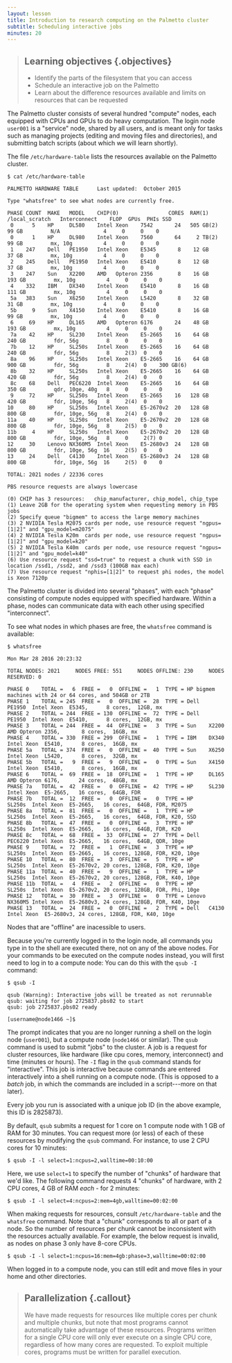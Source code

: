 ```yaml
---
layout: lesson
title: Introduction to research computing on the Palmetto cluster
subtitle: Scheduling interactive jobs
minutes: 20
---
```


> ## Learning objectives {.objectives}
> * Identify the parts of the filesystem that you can access
> * Schedule an interactive job on the Palmetto
> * Learn about the difference resources available and limits
>   on resources that can be requested

The Palmetto cluster consists of several hundred "compute" nodes,
each equipped with CPUs and GPUs to do heavy computation.
The login node `user001` is a "service" node,
shared by all users,
and is meant only for tasks such as managing projects
(editing and moving files and directories),
and submitting batch scripts (about which we will learn shortly).

The file `/etc/hardware-table` lists the resources
available on the Palmetto cluster.

~~~{.bash}
$ cat /etc/hardware-table
~~~

~~~{.output}
PALMETTO HARDWARE TABLE      Last updated:  October 2015

Type "whatsfree" to see what nodes are currently free.

PHASE COUNT  MAKE   MODEL    CHIP(0)                CORES  RAM(1)    /local_scratch   Interconnect    FLOP  GPUs  PHIs SSD
 0      5    HP     DL580    Intel Xeon    7542       24   505 GB(2)    99 GB         N/A              4     0     0    0
 0      1    HP     DL980    Intel Xeon    7560       64     2 TB(2)    99 GB         mx, 10g          4     0     0    0
 1    247    Dell   PE1950   Intel Xeon    E5345       8    12 GB       37 GB         mx, 10g          4     0     0    0
 2    245    Dell   PE1950   Intel Xeon    E5410       8    12 GB       37 GB         mx, 10g          4     0     0    0
 3    247    Sun    X2200    AMD   Opteron 2356        8    16 GB      193 GB         mx, 10g          4     0     0    0
 4    332    IBM    DX340    Intel Xeon    E5410       8    16 GB      111 GB         mx, 10g          4     0     0    0
 5a   383    Sun    X6250    Intel Xeon    L5420       8    32 GB       31 GB         mx, 10g          4     0     0    0
 5b     9    Sun    X4150    Intel Xeon    E5410       8    16 GB       99 GB         mx, 10g          4     0     0    0
 6     69    HP     DL165    AMD   Opteron 6176       24    48 GB      193 GB         mx, 10g          4     0     0    0
 7a    42    HP     SL230    Intel Xeon    E5-2665    16    64 GB      240 GB         fdr, 56g         8     0     0    0
 7b    12    HP     SL250s   Intel Xeon    E5-2665    16    64 GB      240 GB         fdr, 56g         8     2(3)  0    0
 8a    96    HP     SL250s   Intel Xeon    E5-2665    16    64 GB      900 GB         fdr, 56g         8     2(4)  0    300 GB(6)
 8b    32    HP     SL250s   Intel Xeon    E5-2665    16    64 GB      420 GB         fdr, 56g         8     2(4)  0    0
 8c    68    Dell   PEC6220  Intel Xeon    E5-2665    16    64 GB      350 GB         qdr, 10ge, 40g   8     0     0    0
 9     72    HP     SL250s   Intel Xeon    E5-2665    16   128 GB      420 GB         fdr, 10ge, 56g   8     2(4)  0    0
10     80    HP     SL250s   Intel Xeon    E5-2670v2  20   128 GB      800 GB         fdr, 10ge, 56g   8     2(4)  0    0
11a    40    HP     SL250s   Intel Xeon    E5-2670v2  20   128 GB      800 GB         fdr, 10ge, 56g   8     2(5)  0    0
11b     4    HP     SL250s   Intel Xeon    E5-2670v2  20   128 GB      800 GB         fdr, 10ge, 56g   8     0     2(7) 0
12     30    Lenovo NX360M5  Intel Xeon    E5-2680v3  24   128 GB      800 GB         fdr, 10ge, 56g  16     2(5)  0    0
13     24    Dell   C4130    Intel Xeon    E5-2680v3  24   128 GB      800 GB         fdr, 10ge, 56g  16     2(5)  0    0

TOTAL: 2021 nodes / 22336 cores

PBS resource requests are always lowercase

(0) CHIP has 3 resources:   chip_manufacturer, chip_model, chip_type
(1) Leave 2GB for the operating system when requesting memory in PBS jobs
(2) Specify queue "bigmem" to access the large memory machines
(3) 2 NVIDIA Tesla M2075 cards per node, use resource request "ngpus=[1|2]" and "gpu_model=m2075"
(4) 2 NVIDIA Tesla K20m  cards per node, use resource request "ngpus=[1|2]" and "gpu_model=k20"
(5) 2 NVIDIA Tesla K40m  cards per node, use resource request "ngpus=[1|2]" and "gpu_model=k40"
(6) Use resource request "ssd=true" to request a chunk with SSD in location /ssd1, /ssd2, and /ssd3 (100GB max each)
(7) Use resource request "nphis=[1|2]" to request phi nodes, the model is Xeon 7120p
~~~

The Palmetto cluster is divided into several "phases",
with each "phase" consisting of compute nodes
equipped with specified hardware.
Within a phase, nodes can communicate data with each other
using specified "interconnect".

To see what nodes in which phases are free,
the `whatsfree` command is available:

~~~{.bash}
$ whatsfree
~~~

~~~{.output}
Mon Mar 28 2016 20:23:32

TOTAL NODES: 2021     NODES FREE: 551     NODES OFFLINE: 230     NODES RESERVED: 0

PHASE 0    TOTAL =   6  FREE =   0  OFFLINE =   1  TYPE = HP bigmem machines with 24 or 64 cores, and 504GB or 2TB
PHASE 1    TOTAL = 245  FREE =   0  OFFLINE =  28  TYPE = Dell   PE1950  Intel Xeon  E5345,      8 cores,  12GB, mx
PHASE 2    TOTAL = 244  FREE = 130  OFFLINE =  72  TYPE = Dell   PE1950  Intel Xeon  E5410,      8 cores,  12GB, mx
PHASE 3    TOTAL = 244  FREE =  44  OFFLINE =   3  TYPE = Sun    X2200   AMD Opteron 2356,       8 cores,  16GB, mx
PHASE 4    TOTAL = 330  FREE = 299  OFFLINE =   1  TYPE = IBM    DX340   Intel Xeon  E5410,      8 cores,  16GB, mx
PHASE 5a   TOTAL = 374  FREE =   0  OFFLINE =  40  TYPE = Sun    X6250   Intel Xeon  L5420,      8 cores,  32GB, mx
PHASE 5b   TOTAL =   9  FREE =   9  OFFLINE =   0  TYPE = Sun    X4150   Intel Xeon  E5410,      8 cores,  16GB, mx
PHASE 6    TOTAL =  69  FREE =  18  OFFLINE =   1  TYPE = HP     DL165   AMD Opteron 6176,      24 cores,  48GB, mx
PHASE 7a   TOTAL =  42  FREE =   0  OFFLINE =  42  TYPE = HP     SL230   Intel Xeon  E5-2665,   16 cores,  64GB, FDR
PHASE 7b   TOTAL =  12  FREE =   0  OFFLINE =   0  TYPE = HP     SL250s  Intel Xeon  E5-2665,   16 cores,  64GB, FDR, M2075
PHASE 8a   TOTAL =  81  FREE =   0  OFFLINE =   1  TYPE = HP     SL250s  Intel Xeon  E5-2665,   16 cores,  64GB, FDR, K20, SSD
PHASE 8b   TOTAL =  47  FREE =   0  OFFLINE =   3  TYPE = HP     SL250s  Intel Xeon  E5-2665,   16 cores,  64GB, FDR, K20
PHASE 8c   TOTAL =  68  FREE =  33  OFFLINE =  27  TYPE = Dell   PEC6220 Intel Xeon  E5-2665,   16 cores,  64GB, QDR, 10ge
PHASE 9    TOTAL =  72  FREE =   1  OFFLINE =   3  TYPE = HP     SL250s  Intel Xeon  E5-2665,   16 cores, 128GB, FDR, K20, 10ge
PHASE 10   TOTAL =  80  FREE =   3  OFFLINE =   5  TYPE = HP     SL250s  Intel Xeon  E5-2670v2, 20 cores, 128GB, FDR, K20, 10ge
PHASE 11a  TOTAL =  40  FREE =   9  OFFLINE =   1  TYPE = HP     SL250s  Intel Xeon  E5-2670v2, 20 cores, 128GB, FDR, K40, 10ge
PHASE 11b  TOTAL =   4  FREE =   2  OFFLINE =   0  TYPE = HP     SL250s  Intel Xeon  E5-2670v2, 20 cores, 128GB, FDR, Phi, 10ge
PHASE 12   TOTAL =  30  FREE =   3  OFFLINE =   0  TYPE = Lenovo NX360M5 Intel Xeon  E5-2680v3, 24 cores, 128GB, FDR, K40, 10ge
PHASE 13   TOTAL =  24  FREE =   0  OFFLINE =   2  TYPE = Dell   C4130   Intel Xeon  E5-2680v3, 24 cores, 128GB, FDR, K40, 10ge
~~~

Nodes that are "offline" are inacessible to users.

Because you're currently logged in to the
login node, all commands you type in to the shell
are executed there, not on any of the above nodes.
For your commands to be executed on the compute nodes instead,
you will first need to log in to a compute node:
You can do this with the `qsub -I` command:

~~~{.bash}
$ qsub -I
~~~

~~~{.output}
qsub (Warning): Interactive jobs will be treated as not rerunnable
qsub: waiting for job 2725837.pbs02 to start
qsub: job 2725837.pbs02 ready

[username@node1466 ~]$ 
~~~

The prompt indicates that you are no longer
running a shell on the login node (`user001`),
but a compute node (`node1466` or similar).
The `qsub` command is used to submit "jobs"
to the cluster.
A job is a request for cluster resources,
like hardware (like cpu cores, memory, interconnect)
and time (minutes or hours).
The `-I` flag in the `qsub` command stands
for "interactive".
This job is interactive because commands
are entered interactively into a
shell running on a compute node.
(This is opposed to a *batch* job,
in which the commands are included in a script---more
on that later).

Every job you run is associated with a unique job ID
(in the above example, this ID is 2825873).

By default,
`qsub` submits a request for
1 core on 1 compute node with
1 GB of RAM for 30 minutes.
You can request more (or less) of each of these resources
by modifying the `qsub` command.
For instance, to use 2 CPU cores for 10 minutes:

~~~{.bash}
$ qsub -I -l select=1:ncpus=2,walltime=00:10:00
~~~

Here, we use `select=1` to specify the number of
"chunks" of hardware that we'd like.
The following command requests 4 "chunks" of hardware,
with 2 CPU cores, 4 GB of RAM *each* - for 2 minutes:

~~~{.bash}
$ qsub -I -l select=4:ncpus=2:mem=4gb,walltime=00:02:00
~~~

When making requests for resources,
consult `/etc/hardware-table` and the `whatsfree` command.
Note that a "chunk" corresponds to all or part of a node.
So the number of resources per chunk cannot be inconsistent
with the resources actually available.
For example, the below request is invalid,
as nodes on phase 3 only have 8-core CPUs.

~~~{.bash}
$ qsub -I -l select=1:ncpus=16:mem=4gb:phase=3,walltime=00:02:00
~~~

When logged in to a compute node,
you can still edit and move files
in your home and other directories.

> ## Parallelization {.callout}
> We have made requests for resources like multiple cores per chunk
> and multiple chunks,
> but note that most programs cannot automatically take advantage
> of these resources.
> Programs written for a single CPU core will only ever
> execute on a single CPU core, regardless of how many cores are requested.
> To exploit multiple cores, programs must be written for parallel execution.
